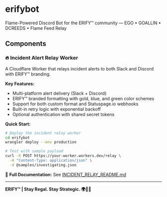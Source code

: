 # erifybot
Flame-Powered Discord Bot for the ERIFY™ community — EGO • GOALLIN • DCREEDS • Flame Feed Relay

## Components

### 🔥 Incident Alert Relay Worker
A Cloudflare Worker that relays incident alerts to both Slack and Discord with ERIFY™ branding.

**Key Features:**
- Multi-platform alert delivery (Slack + Discord)
- ERIFY™ branded formatting with gold, blue, and green color schemes
- Support for both custom format and Statuspage.io webhooks
- Built-in retry logic with exponential backoff
- Optional authentication with shared secret tokens

**Quick Start:**
```bash
# Deploy the incident relay worker
cd erifybot
wrangler deploy --env production

# Test with sample payload
curl -X POST https://your-worker.workers.dev/relay \
  -H "Content-Type: application/json" \
  -d @samples/investigating.json
```

📖 **Full Documentation:** See [INCIDENT_RELAY_README.md](./INCIDENT_RELAY_README.md)

---

**ERIFY™ | Stay Regal. Stay Strategic. 🌍💎🔥**
